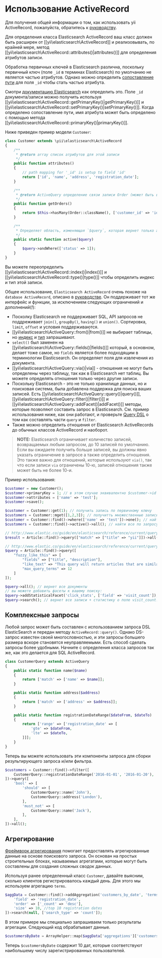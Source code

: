 Использование ActiveRecord
======================

Для получения общей информации о том, как использовать yii ActiveRecord, пожалуйста, обратитесь к [руководству](https://github.com/yiisoft/yii2/blob/master/docs/guide/db-active-record.md).

Для определения класса Elasticsearch ActiveRecord ваш класс должен быть расширен от [[yii\elasticsearch\ActiveRecord]] и реализовывать, по крайней мере, метод [[yii\elasticsearch\ActiveRecord::attributes()|attributes()]] для определения атрибутов записи.

Обработка первичных ключей в Elasticsearch различна, поскольку первичный ключ (поле `_id` в терминах Elasticsearch) по умолчанию не является частью атрибутов. Однако можно определить [сопоставление пути](http://www.elastic.co/guide/en/elasticsearch/reference/current/mapping-id-field.html) для поля `_id` чтобы стать частью атрибута.

Смотри [документацию Elasticsearch](http://www.elastic.co/guide/en/elasticsearch/reference/current/mapping-id-field.html) как определить это. Поле `_id` документа/записи можно получить используя [[yii\elasticsearch\ActiveRecord::getPrimaryKey()|getPrimaryKey()]] и [[yii\elasticsearch\ActiveRecord::setPrimaryKey()|setPrimaryKey()]]. Когда определено сопоставление пути, имя атрибута может быть определено с помощью метода [[yii\elasticsearch\ActiveRecord::primaryKey()|primaryKey()]].

Ниже приведен пример модели `Customer`:

```php
class Customer extends \yii\elasticsearch\ActiveRecord
{
    /**
     * @return array список атрибутов для этой записи
     */
    public function attributes()
    {
        // path mapping for '_id' is setup to field 'id'
        return ['id', 'name', 'address', 'registration_date'];
    }

    /**
     * @return ActiveQuery определение связи записи Order (может быть в другой базе данных, например redis или sql)
     */
    public function getOrders()
    {
        return $this->hasMany(Order::className(), ['customer_id' => 'id'])->orderBy('id');
    }

    /**
     * Определяет область, изменяющая `$query`, которая вернет только активных (status = 1) клиентов
     */
    public static function active($query)
    {
        $query->andWhere(['status' => 1]);
    }
}
```

Вы можете переопределить [[yii\elasticsearch\ActiveRecord::index()|index()]] и [[yii\elasticsearch\ActiveRecord::type()|type()]] чтобы определить индекс и тип этой записи.

Общее использование, `Elasticsearch ActiveRecord` очень похоже на `database ActiveRecord`, описано в [руководстве](https://github.com/yiisoft/yii2/blob/master/docs/guide/active-record.md).
Он поддерживает тот же интерфейс и функции, за исключением следующих ограничений и дополнений(*!*):

- Посколку Elasticsearch не поддерживает SQL, API запросов не поддреживает `join()`, `groupBy()`, `having()` и `union()`.
  Сортировка, `limit`, `offset` и условия поддерживаются.
- [[yii\elasticsearch\ActiveQuery::from()|from()]] не выбирает таблицы, но [индекс](http://www.elastic.co/guide/en/elasticsearch/reference/current/glossary.html#glossary-index) и [тип](http://www.elastic.co/guide/en/elasticsearch/reference/current/glossary.html#glossary-type) запрашивают.
- `select()` был заменен на [[yii\elasticsearch\ActiveQuery::fields()|fields()]] который, в основном, делает тоже самое, но `fields` является более подходящим в терминологии Elasticsearch. Он определяет поля для извлечения из документа.
- [[yii\elasticsearch\ActiveQuery::via()|via]] - отношения не могут быть определены через таблицу, так как в Elasticsearch нет таблиц. Вы можете определять отношения только через другие записи.
- Поскольку Elasticsearch - это не только хранилище данных, но и поисковая система, была добавлена поддержка для поиска ваших записей. Есть [[yii\elasticsearch\ActiveQuery::query()|query()]], [[yii\elasticsearch\ActiveQuery::filter()|filter()]] и [[yii\elasticsearch\ActiveQuery::addFacet()|addFacet()]] методы, которые позволяют составить запрос в Elasticsearch. См. пример использования ниже, как они работают, и проверьте [Query DSL](http://www.elastic.co/guide/en/elasticsearch/reference/current/query-dsl.html) о том как составлять части `query` и `filter`.
- Также можно определить отношения от Elasticsearch ActiveRecords до обычных классов ActiveRecord и наоборот.

> **NOTE:** Elasticsearch ограничивает количество записей, возвращаемых любым запросом, до 10 записей по умолчанию.
> Если вы ожидаете получить больше записей, вы должны явно указать ограничение в запросе а также определить отношения.
> Это также важно для отношений, которые используют `via()`, так что если записи `via` ограничены 10-ю, записей отношения также может быть не более 10-и.

Пример использования:

```php
$customer = new Customer();
$customer->primaryKey = 1; // в этом случае эквивалентно $customer->id = 1;
$customer->attributes = ['name' => 'test'];
$customer->save();

$customer = Customer::get(1); // получить запись по первичному ключу
$customers = Customer::mget([1,2,3]); // получитть множественные записи по первичному ключу
$customer = Customer::find()->where(['name' => 'test'])->one(); // найти по запросу. Обратите внимание, вам необходимо настроить сопоставление для этого поля, чтобы правильно найти запись
$customers = Customer::find()->active()->all(); // найти все по запросу (используя область видимости `active`)

// http://www.elastic.co/guide/en/elasticsearch/reference/current/query-dsl-match-query.html
$result = Article::find()->query(["match" => ["title" => "yii"]])->all(); // статьи название которых содержит "yii"

// http://www.elastic.co/guide/en/elasticsearch/reference/current/query-dsl-flt-query.html
$query = Article::find()->query([
    "fuzzy_like_this" => [
        "fields" => ["title", "description"],
        "like_text" => "This query will return articles that are similar to this text :-)",
        "max_query_terms" => 12
    ]
]);

$query->all(); // вернет все документы
// вы можете добавить фасеты к вашему поиску:
$query->addStatisticalFacet('click_stats', ['field' => 'visit_count']);
$query->search(); // вернет все записи + статистику о поле visit_count. Например: среднее, сумма, мин, макс и т.д...
```

## Комплексные запросы

Любой запрос может быть составлен с использованием запроса DSL ElasticSearch и передан методу `ActiveRecord::query()`. Однако DS-запрос известен своей многословностью, и эти запросы большего размера вскоре становятся неуправляемыми.
Есть способ сделать запросы более удобными. Начните с определения класса запросов так же, как это делается для SQL ActiveRecord.

```php
class CustomerQuery extends ActiveQuery
{
    public static function name($name)
    {
        return ['match' => ['name' => $name]];
    }

    public static function address($address)
    {
        return ['match' => ['address' => $address]];
    }

    public static function registrationDateRange($dateFrom, $dateTo)
    {
        return ['range' => ['registration_date' => [
            'gte' => $dateFrom,
            'lte' => $dateTo,
        ]]];
    }
}

```

Теперь вы можете использовать эти компоненты запроса для сборки результирующего запроса и/или фильтра.

```php
$customers = Customer::find()->filter([
    CustomerQuery::registrationDateRange('2016-01-01', '2016-01-20'),
])->query([
    'bool' => [
        'should' => [
            CustomerQuery::name('John'),
            CustomerQuery::address('London'),
        ],
        'must_not' => [
            CustomerQuery::name('Jack'),
        ],
    ],
])->all();
```

## Агрегирование

[Фреймворк агрегирования](https://www.elastic.co/guide/en/elasticsearch/reference/current/search-aggregations.html) 
помогает предоставлять агрегированные данные на основе поискового запроса. Он основан на простых строительных блоках, называемых агрегатами, которые могут быть составлены для создания сложных сводок данных.

Используя ранее определенный класс `Customer`, давайте выясним, сколько клиентов регистрировалось каждый день. Для этого мы используем агрегацию `terms`.


```php
$aggData = Customer::find()->addAggregation('customers_by_date', 'terms', [
    'field' => 'registration_date',
    'order' => ['_count' => 'desc'],
    'size' => 10, //top 10 registration dates
])->search(null, ['search_type' => 'count']);

```                    

В этом примере мы специально запрашиваем только результаты агрегации. Следующий код обрабатывает данные.

```php
$customersByDate = ArrayHelper::map($aggData['aggregations']['customers_by_date']['buckets'], 'key', 'doc_count');
```

Теперь `$customersByDate` содержит 10 дат, которые соответствуют наибольшему числу зарегистрированных пользователей.